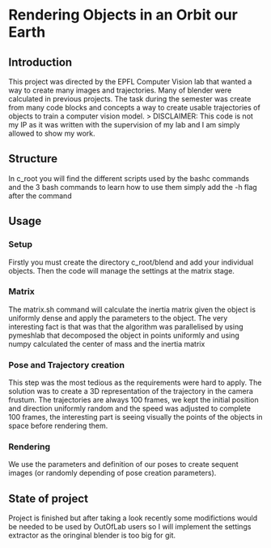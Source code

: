 # Rendering Objects in an Orbit our Earth

## Introduction

This project was directed by the EPFL Computer Vision lab that wanted a way to create many images and trajectories. Many of blender were calculated in previous projects. The task during the semester was create from many code blocks and concepts a way to create usable trajectories of objects to train a computer vision model. > DISCLAIMER: This code is not my IP as it was written with the supervision of my lab and I am simply allowed to show my work.

## Structure

In c_root you will find the different scripts used by the bashc commands and the 3 bash commands to learn how to use them simply add the -h flag after the command

## Usage

### Setup

Firstly you must create the directory c_root/blend and add your individual objects. Then the code will manage the settings at the matrix stage.

### Matrix

The matrix.sh command will calculate the inertia matrix given the object is uniformly dense and apply the parameters to the object. The very interesting fact is that was that the algorithm was parallelised by using pymeshlab that decomposed the object in points uniformly and using numpy calculated the center of mass and the inertia matrix

### Pose and Trajectory creation

This step was the most tedious as the requirements were hard to apply. The solution was to create a 3D representation of the trajectory in the camera frustum. The trajectories are always 100 frames, we kept the initial position and direction uniformly random and the speed was adjusted to complete 100 frames, the interesting part is seeing visually the points of the objects in space before rendering them.

### Rendering

We use the parameters and definition of our poses to create sequent images (or randomly depending of pose creation parameters).

## State of project

Project is finished but after taking a look recently some modifictions would be needed to be used by OutOfLab users so I will implement the settings extractor as the oringinal blender is too big for git.
